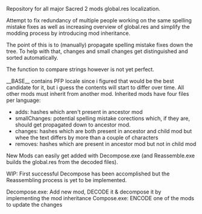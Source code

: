 Repository for all major Sacred 2 mods global.res localization.

Attempt to fix redundancy of multiple people working on the same spelling mistake fixes
as well as increasing overview of global.res
and simplify the modding process
by introducing mod inheritance.

The point of this is to (manually) propagate spelling mistake fixes down the tree.
To help with that, changes and small changes get distinguished and sorted automatically.

The function to compare strings however is not yet perfect.

\_\_BASE\_\_ contains PFP locale since i figured that would be the best candidate for it, but i guess the contents will start to differ over time.
All other mods must inherit from another mod.
Inherited mods have four files per language:

- adds: hashes which aren't present in ancestor mod
- smallChanges: potential spelling mistake corections which, if they are, should get propagated down to ancestor mod.
- changes: hashes which are both present in ancestor and child mod but whee the text differs by more than a couple of characters
- removes: hashes which are present in ancestor mod but not in child mod

New Mods can easily get added with Decompose.exe (and Reassemble.exe builds the global.res from the decoded files).

WIP: First successful Decompose has been accomplished but the Reassembling process is yet to be implemented.


Decompose.exe: Add new mod, DECODE it & decompose it by implementing the mod inheritance
Compose.exe: ENCODE one of the mods to update the changes